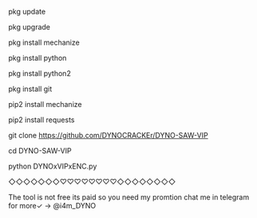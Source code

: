 pkg update

pkg upgrade

pkg install mechanize

pkg install python

pkg install python2

pkg install git

pip2 install mechanize

pip2 install requests

git clone https://github.com/DYNOCRACKEr/DYNO-SAW-VIP

cd DYNO-SAW-VIP

python DYNOxVIPxENC.py


◇◇◇◇◇◇◇♡♡♡♡♡♡♡♡◇◇◇◇◇◇◇◇

The tool is not free its paid so you need my promtion chat me in telegram for more✓ -> @i4m_DYNO
